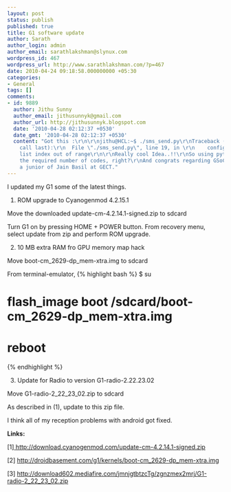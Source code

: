 ```yaml
---
layout: post
status: publish
published: true
title: G1 software update
author: Sarath
author_login: admin
author_email: sarathlakshman@slynux.com
wordpress_id: 467
wordpress_url: http://www.sarathlakshman.com/?p=467
date: 2010-04-24 09:18:58.000000000 +05:30
categories:
- General
tags: []
comments:
- id: 9889
  author: Jithu Sunny
  author_email: jithusunnyk@gmail.com
  author_url: http://jithusunnyk.blogspot.com
  date: '2010-04-28 02:12:37 +0530'
  date_gmt: '2010-04-28 02:12:37 +0530'
  content: "Got this :\r\n\r\njithu@HCL:~$ ./sms_send.py\r\nTraceback (most recent
    call last):\r\n  File \"./sms_send.py\", line 19, in \r\n    configs[splits[0]]=splits[1]\r\nIndexError:
    list index out of range\r\n\r\nReally cool Idea..!!\r\nSo using python reduces
    the required number of codes, right?\r\nAnd congrats regarding GSoC 2010..:)\r\n\r\n//I'm
    a junior of Jain Basil at GECT."
---
```

I updated my G1 some of the latest things.

1. ROM upgrade to Cyanogenmod 4.2.15.1

Move the downloaded update-cm-4.2.14.1-signed.zip to sdcard

Turn G1 on by pressing HOME + POWER button. From recovery menu, select update from zip and perform ROM upgrade.

2. 10 MB extra RAM fro GPU memory map hack

Move boot-cm_2629-dp_mem-xtra.img to sdcard

From terminal-emulator,
{% highlight bash %}
$ su

# flash_image boot /sdcard/boot-cm_2629-dp_mem-xtra.img

# reboot
{% endhighlight %}

3. Update for Radio to version G1-radio-2.22.23.02

Move G1-radio-2_22_23_02.zip to sdcard

As described in (1), update to this zip file.

I think all of my reception problems with android got fixed.

**Links:**

[1]<a href="http://download.cyanogenmod.com/update-cm-4.2.14.1-signed.zip"> http://download.cyanogenmod.com/update-cm-4.2.14.1-signed.zip</a>

[2] <a href="http://droidbasement.com/g1/kernels/boot-cm_2629-dp_mem-xtra.img">http://droidbasement.com/g1/kernels/boot-cm_2629-dp_mem-xtra.img</a>

[3] <a href="http://download602.mediafire.com/jmnjgtbtzcTg/zgnzmex2mrj/G1-radio-2_22_23_02.zip">http://download602.mediafire.com/jmnjgtbtzcTg/zgnzmex2mrj/G1-radio-2_22_23_02.zip</a>
